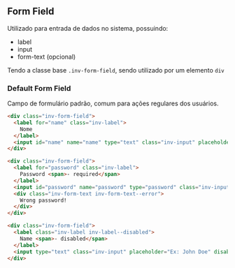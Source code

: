 ## Form Field
Utilizado para entrada de dados no sistema, possuindo: 
  - label
  - input
  - form-text (opcional)

Tendo a classe base `.inv-form-field`, sendo utilizado por um elemento `div`

### Default Form Field
Campo de formulário padrão, comum para ações regulares dos usuários.

``` html
<div class="inv-form-field">
  <label for="name" class="inv-label">
    Nome
  </label>
  <input id="name" name="name" type="text" class="inv-input" placeholder="Ex: John Doe" />
</div>

<div class="inv-form-field">
  <label for="password" class="inv-label">
    Password <span>- required</span>
  </label>
  <input id="password" name="password" type="password" class="inv-input inv-input--error" placeholder="Your password" />
  <div class="inv-form-text inv-form-text--error">
    Wrong password!
  </div>
</div>

<div class="inv-form-field">
  <label class="inv-label inv-label--disabled">
    Name <span>- disabled</span>
  </label>
  <input type="text" class="inv-input" placeholder="Ex: John Doe" disabled />
</div>
```
